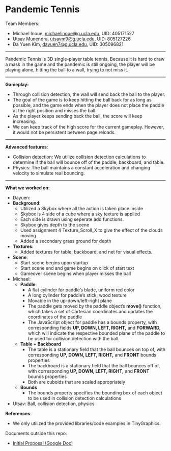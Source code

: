 # Pandemic Tennis

Team Members:
* Michael Inoue, michaelinoue@g.ucla.edu, UID: 405171527 
* Utsav Munendra, utsavm9@g.ucla.edu, UID: 805127226
* Da Yuen Kim, dayuen7@g.ucla.edu, UID: 305096821

---

Pandemic Tennis is 3D single-player table tennis. Because it is hard to draw a mask in the game and the pandemic is still ongoing, the player will be playing alone, hitting the ball to a wall, trying to not miss it. 

---

**Gameplay:**
* Through collision detection, the wall will send back the ball to the player. 
* The goal of the game is to keep hitting the ball back for as long as possible, and the game ends when the player does not place the paddle at the right position and misses the ball. 
* As the player keeps sending back the ball, the score will keep increasing. 
* We can keep track of the high score for the current gameplay. However, it would not be persistent between page reloads.

--- 

**Advanced features**:
* Collision detection: We utilize collision detection calculations to determine if the ball will bounce off of the paddle, backboard, and table.
* Physics: The ball maintains a constant acceleration and changing velocity to simulate real bouncing.

---

**What we worked on**:
* Dayuen:
* **Background**: 
    * Utilized a Skybox where all the action is taken place inside
    * Skybox is 4 side of a cube where a sky texture is applied
    * Each side is drawn using seperate add functions.
    * Skybox gives depth to the scene
    * Used assignment 4 Texture_Scroll_X to give the effect of the clouds moving
    * Added a secondary grass ground for depth 
* **Textures**:
    * Added textures for table, backboard, and net for visual effects.
* **Scene**:
    * Start scene begins upon startup
    * Start scene end and game begins on click of start text
    * Gameover scene begins when player misses the ball
* Michael: 
  * **Paddle**: 
    * A flat cylinder for paddle’s blade, uniform red color
    * A long cylinder for paddle’s stick, wood texture
    * Movable in the up-down/left-right plane
    * The paddle gets moved by the paddle object’s **move()** function, which takes a set of Cartesian coordinates and updates the coordinates of the paddle
    * The JavaScript object for paddle has a bounds property, with corresponding fields **UP, DOWN, LEFT, RIGHT,** and **FORWARD,** which will indicate the respective bounded plane of the paddle to be used for collision detection with the ball.
  * **Table + Backboard**
    * The table is a stationary field that the ball bounces on top of, with corresponding **UP, DOWN, LEFT, RIGHT,** and **FRONT** bounds properties 
    * The backboard is a stationary field that the ball bounces off of, with corresponding **UP, DOWN, LEFT, RIGHT,** and **FRONT** bounds properties
    * Both are cuboids that are scaled appropriately
  * **Bounds**
    * The bounds property specifies the bounding box of each object to be used in collision detection calculations
* Utsav: Ball, collision detection, physics

**References**:
* We only utilized the provided libraries/code examples in TinyGraphics.

Documents outside this repo:
* [Initial Proposal (Google Doc)](https://docs.google.com/document/d/11gYp_Cpch9pHaLROfFWWhyT-0MKKXDhjeYqwi35HxDw/edit?usp=sharing)
